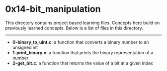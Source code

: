 # 0x14-bit_manipulation
This directory contains project based learning files.
Concepts here build on previously learned concepts.
Below is a list of files in this directory.

---
- **0-binary_to_uint.c**: a function that converts a binary number to an unsigned int
- **1-print_binary.c**: a function that prints the binary representation of a number
- **2-get_bit.c**: a function that returns the value of a bit at a given index
